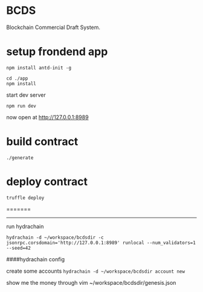 # BCDS
Blockchain Commercial Draft System.

# setup frondend app

```
npm install antd-init -g
```

```
cd ./app
npm install
```

start dev server
```
npm run dev

```

now open at http://127.0.0.1:8989

# build contract
```
./generate
```

# deploy contract
```
truffle deploy
```
=======



----
run hydrachain
```
hydrachain -d ~/workspace/bcdsdir -c jsonrpc.corsdomain='http://127.0.0.1:8989' runlocal --num_validators=1 --seed=42
```

####hydrachain config

create some accounts
`hydrachain -d ~/workspace/bcdsdir account new`


show me the money through
vim ~/workspace/bcdsdir/genesis.json
